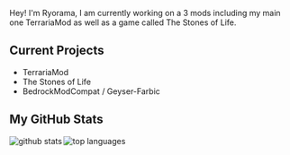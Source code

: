 Hey! I'm Ryorama, I am currently working on a 3 mods including my main one TerrariaMod as well as a game called The Stones of Life.

## Current Projects

* TerrariaMod
* The Stones of Life
* BedrockModCompat / Geyser-Farbic

## My GitHub Stats

<img align="left" alt="github stats" src="https://github-readme-stats.vercel.app/api?username=ryorama&count_private=true&include_all_commits=true&show_icons=true&theme=algolia" />
  <img align="left" alt="top languages" src="https://github-readme-stats.vercel.app/api/top-langs/?username=ryorama&layout=compact&theme=algolia" />
</a>
